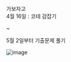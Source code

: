 가보자고<br>
4월 16일 : 코테 감잡기 <br>

~

5월 2일부터 기출문제 풀기<br>

![image](https://user-images.githubusercontent.com/86240112/163661820-953207cd-bbdc-4307-ac28-abe127ac4c64.png)
